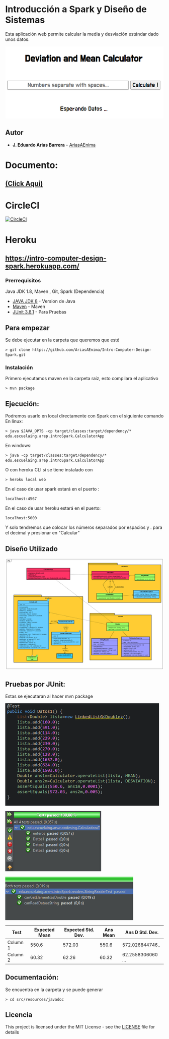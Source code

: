# Introducción a Spark y Diseño de Sistemas

Esta aplicación web permite calcular la media y desviación estándar dado unos datos.

![web](media/web.PNG)

## Autor

* **J. Eduardo Arias Barrera** - [AriasAEnima](https://github.com/AriasAEnima)

# Documento:
## [(Click Aqui)](https://github.com/AriasAEnima/Intro-Computer-Design-Spark/blob/master/informe.pdf)

# CircleCI
[![CircleCI](https://circleci.com/gh/AriasAEnima/Intro-Computer-Design-Spark.svg?style=svg)](https://circleci.com/gh/AriasAEnima/Intro-Computer-Design-Spark)

# Heroku

## https://intro-computer-design-spark.herokuapp.com/


### Prerrequisitos

Java JDK 1.8, Maven , Git, Spark (Dependencia)

* [JAVA JDK 8](http://www.oracle.com/technetwork/java/javase/overview/index.html) - Version de Java
* [Maven](https://maven.apache.org/) - Maven
* [JUnit 3.8.1](https://mvnrepository.com/artifact/junit/junit/3.8.1) - Para Pruebas


## Para empezar

Se debe ejecutar en la carpeta que queremos que esté
```
> git clone https://github.com/AriasAEnima/Intro-Computer-Design-Spark.git
```
### Instalación

Primero ejecutamos maven en la carpeta raíz, esto compilara el aplicativo

```
> mvn package
```


## Ejecución:
Podremos usarlo en local directamente con Spark con el siguiente comando
En linux:

```
> java $JAVA_OPTS -cp target/classes:target/dependency/* edu.escuelaing.arep.introSpark.CalculatorApp

```
En windows:
```
> java -cp target/classes:target/dependency/* edu.escuelaing.arep.introSpark.CalculatorApp

```
O con heroku CLI si se tiene instalado con
```
> heroku local web
```

En el caso de usar spark estará en el puerto :

```
localhost:4567
```

En el caso de usar heroku estará en el puerto:

```
localhost:5000
```

Y solo tendremos que colocar los números separados por espacios y . para el decimal y presionar en "Calcular"



## Diseño Utilizado

![Modelo](media/modelo.PNG)

## Pruebas por JUnit:

Estas se ejecutaran al hacer mvn package

![prueba](media/prueba.PNG)

![test](media/test.PNG)

![test](media/test2.PNG)

 Test | Expected Mean | Expected Std. Dev. | Ans Mean | Ans D Std. Dev.
 ---|----|----|----|---
 Column 1 | 550.6 | 572.03 | 550.6 | 572.026844746..
 Column 2 | 60.32  | 62.26 | 60.32 | 62.2558306060 ...


## Documentación:

Se encuentra en la carpeta y se puede generar
```
> cd src/resources/javadoc
```



## Licencia

This project is licensed under the MIT License  - see the [LICENSE](LICENSE) file for details
